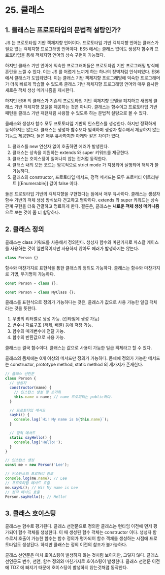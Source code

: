 # 25. 클래스

## 1. 클래스는 프로토타입의 문법적 설탕인가?

JS 는 프로토타입 기반 객체지향 언어이다. 프로토타입 기반 객체지향 언어는 클래스가 필요 없는 객체지향 프로그래밍 언어이다. ES5 에서는 클래스 없이도 생성자 함수와 프로토타입을 통해 객체지향 언어의 상속 구현이 가능했다.

하지만 클래스 기반 언어에 익숙한 프로그래머들은 프로토타입 기반 프로그래밍 방식에 혼란을 느낄 수 있다. 이는 JS 를 어렵게 느끼게 하는 하나의 장벽처럼 인식되었다. ES6 에서 클래스가 도입되었다. 이는 클래스 기반 객체지향 프로그래밍에 익숙한 프로그래머가 더욱 빠르게 학습할 수 있도록 클래스 기반 객체지향 프로그래밍 언어와 매우 흡사한 새로운 객체 생성 메커니즘을 제시한다.

하지만 ES6 의 클래스가 기존의 프로토타입 기반 객체지향 모델을 폐지하고 새롭게 클래스 기반 객체지향 모델을 제공하는 것은 아니다. 클래스는 함수이고 프로토타입 기반 패턴을 클래스 기반 패턴처럼 사용할 수 있도록 하는 문법적 설탕으로 볼 수 있다.

클래스와 생성자 함수 모두 프토토타입 기반의 인스턴스를 생성한다. 하지만 정확하게 동작하지는 않는다. 클래스는 생성자 함수보다 엄격하며 생성자 함수에서 제공하지 않는 기능도 제공한다. 둘은 매우 유사하지만 아래와 같은 차이가 있다.

1. 클래스를 new 연산자 없이 호출하면 에러가 발생한다.
2. 클래스는 상속을 지원하는 extends 와 super 키워드를 제공한다.
3. 클래스는 호이스팅이 일어나지 않는 것처럼 동작한다.
4. 클래스 내의 모든 코드는 암묵적으로 strict mode 가 지정되어 실행되어 해제가 불가능하다.
5. 클래스의 constructor, 프로토타입 메서드, 정적 메서드는 모두 프로퍼티 어트리뷰트 [[Enumerable]] 값이 false 이다.

둘은 프로토타입 기반의 객체지향을 구현했다는 점에서 매우 유사하다. 클래스는 생성자 함수 기반의 객체 생성 방식보다 견고하고 명확하다. extends 와 super 키워드는 상속 관계 구현을 더욱 간결하고 명료하게 한다. 결론은, 클래스는 **새로운 객체 생성 메커니즘** 으로 보는 것이 좀 더 합당하다.

## 2. 클래스 정의

클래스는 class 키워드를 사용해서 정의한다. 생성자 함수와 마찬가지로 파스칼 케이스를 사용하는 것이 일반적이지만 사용하지 않아도 에러가 발생하지는 않는다.

```javascript
class Person {}
```
함수와 마찬가지로 표현식을 통한 클래스의 정의도 가능하다. 클래스는 함수와 마찬가지로 기명, 무기명이 가능하다.

```javascript
const Person = class {};

const Person = class MyClass {};
```

클래스를 표현식으로 정의가 가능하다는 것은, 클래스가 값으로 사용 가능한 일급 객체라는 것을 뜻한다. 

1. 무명의 리터럴로 생성 가능. (런타임에 생성 가능)
2. 변수나 자료구조 (객체, 배열) 등에 저장 가능.
3. 함수의 매개변수에 전달 가능.
4. 함수의 반환값으로 사용 가능.

클래스는 결국 함수이다. 클래스는 값으로 사용이 가능한 일급 객체라고 할 수 있다. 

클래스의 몸체에는 0개 이상의 메서드만 정의가 가능하다. 몸체에 정의가 가능한 메서드는 constructor, prototype method, static method 의 세가지가 존재한다.

```javascript
// 클래스 선언문
class Person {
  // 생성자
  constructor(name) {
    // 인스턴스 생성 및 초기화
    this.name = name; // name 프로퍼티는 public하다.
  }

  // 프로토타입 메서드
  sayHi() {
    console.log(`Hi! My name is ${this.name}`);
  }

  // 정적 메서드
  static sayHello() {
    console.log('Hello!');
  }
}

// 인스턴스 생성
const me = new Person('Lee');

// 인스턴스의 프로퍼티 참조
console.log(me.name); // Lee
// 프로토타입 메서드 호출
me.sayHi(); // Hi! My name is Lee
// 정적 메서드 호출
Person.sayHello(); // Hello!
```

## 3. 클래스 호이스팅

클래스는 함수로 평가된다. 클래스 선언문으로 정의한 클래스는 런타임 이전에 먼저 평가되어 함수 객체를 생성한다. 이 때 생성된 함수 객체는 constructor 이다. 생성자 함수로서 호출이 가능한 함수는 함수 정의가 평가되어 함수 객체를 생성하는 시점에 프로토타입도 생성된다. 하지만 클래스는 정의 이전의 참조가 불가능하다.

클래스 선언문은 마치 호이스팅이 발생하지 않는 것처럼 보이지만, 그렇지 않다. 클래스 선언문도 변수, 선언, 함수 정의와 마찬가지로 호이스팅이 발생한다. 클래스 선언문 이전에 TDZ 에 빠지기 때문에 호이스팅이 발생하지 않는것처럼 동작한다.

